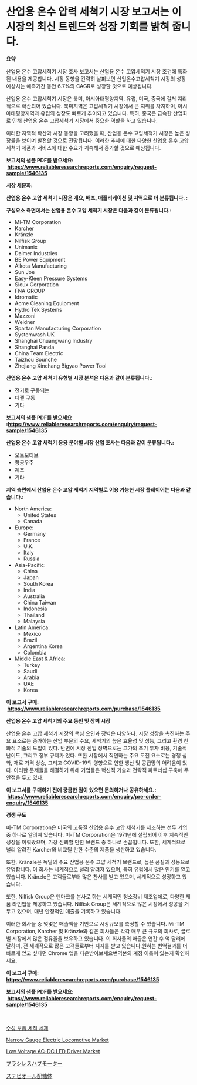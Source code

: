 <p><h1>산업용 온수 압력 세척기 시장 보고서는 이 시장의 최신 트렌드와 성장 기회를 밝혀 줍니다.</h1></p><p><strong>요약</strong></p>
<p><p>산업용 온수 고압세척기 시장 조사 보고서는 산업용 온수 고압세척기 시장 조건에 특화된 내용을 제공합니다. 시장 동향을 간략히 살펴보면 산업온수고압세척기 시장의 성장 예상치는 예측기간 동안 6.7%의 CAGR로 성장할 것으로 예상됩니다.</p><p>산업용 온수 고압세척기 시장은 북미, 아시아태평양지역, 유럽, 미국, 중국에 걸쳐 지리적으로 확산되어 있습니다. 북미지역은 고압세척기 시장에서 큰 지위를 차지하며, 아시아태평양지역과 유럽의 성장도 빠르게 추이되고 있습니다. 특히, 중국은 급속한 산업화로 인해 산업용 온수 고압세척기 시장에서 중요한 역할을 하고 있습니다.</p><p>이러한 지역적 확산과 시장 동향을 고려했을 때, 산업용 온수 고압세척기 시장은 높은 성장률을 보이며 발전할 것으로 전망됩니다. 이러한 추세에 대한 다양한 산업용 온수 고압세척기 제품과 서비스에 대한 수요가 계속해서 증가할 것으로 예상됩니다.</p></p>
<p><strong>보고서의 샘플 PDF를 받으세요: &nbsp;<a href="https://www.reliableresearchreports.com/enquiry/request-sample/1546135">https://www.reliableresearchreports.com/enquiry/request-sample/1546135</a></strong></p>
<p><strong>시장 세분화:</strong></p>
<p><strong> 산업용 온수 고압 세척기 시장은 개요, 배포, 애플리케이션 및 지역으로 더 분류됩니다. :</strong></p>
<p><strong>구성요소 측면에서는 산업용 온수 고압 세척기 시장은 다음과 같이 분류됩니다.:</strong></p>
<p><ul><li>Mi-TM Corporation</li><li>Karcher</li><li>Kränzle</li><li>Nilfisk Group</li><li>Unimanix</li><li>Daimer Industries</li><li>BE Power Equipment</li><li>Alkota Manufacturing</li><li>Sun Joe</li><li>Easy-Kleen Pressure Systems</li><li>Sioux Corporation</li><li>FNA GROUP</li><li>Idromatic</li><li>Acme Cleaning Equipment</li><li>Hydro Tek Systems</li><li>Mazzoni</li><li>Weidner</li><li>Spartan Manufacturing Corporation</li><li>Systemwash UK</li><li>Shanghai Chuangwang Industry</li><li>Shanghai Panda</li><li>China Team Electric</li><li>Taizhou Bounche</li><li>Zhejiang Xinchang Bigyao Power Tool</li></ul></p>
<p><strong> 산업용 온수 고압 세척기 유형별 시장 분석은 다음과 같이 분류됩니다.:</strong></p>
<p><ul><li>전기로 구동되는</li><li>디젤 구동</li><li>기타</li></ul></p>
<p><strong>보고서의 샘플 PDF를 받으세요 :<a href="https://www.reliableresearchreports.com/enquiry/request-sample/1546135">https://www.reliableresearchreports.com/enquiry/request-sample/1546135</a></strong></p>
<p><strong> 산업용 온수 고압 세척기 응용 분야별 시장 산업 조사는 다음과 같이 분류됩니다.:</strong></p>
<p><ul><li>오토모티브</li><li>항공우주</li><li>제조</li><li>기타</li></ul></p>
<p><strong>지역 측면에서 산업용 온수 고압 세척기 지역별로 이용 가능한 시장 플레이어는 다음과 같습니다.:</strong></p>
<p><ul>
    <li>
        North America:
        <ul>
            <li>United States</li>
            <li>Canada</li>
        </ul>
    </li>
    <li>
        Europe:
        <ul>
            <li>Germany</li>
            <li>France</li>
            <li>U.K.</li>
            <li>Italy</li>
            <li>Russia</li>
        </ul>
    </li>
    <li>
        Asia-Pacific:
        <ul>
            <li>China</li>
            <li>Japan</li>
            <li>South Korea</li>
            <li>India</li>
            <li>Australia</li>
            <li>China Taiwan</li>
            <li>Indonesia</li>
            <li>Thailand</li>
            <li>Malaysia</li>
        </ul>
    </li>
    <li>
        Latin America:
        <ul>
            <li>Mexico</li>
            <li>Brazil</li>
            <li>Argentina Korea</li>
            <li>Colombia</li>
        </ul>
    </li>
    <li>
        Middle East & Africa:
        <ul>
            <li>Turkey</li>
            <li>Saudi</li>
            <li>Arabia</li>
            <li>UAE</li>
            <li>Korea</li>
        </ul>
    </li>
    </ul></p>
<p><strong>이 보고서 구매: &nbsp;<a href="https://www.reliableresearchreports.com/purchase/1546135">https://www.reliableresearchreports.com/purchase/1546135</a></strong></p>
<p><strong>산업용 온수 고압 세척기의 주요 동인 및 장벽 시장</strong></p>
<p><p>산업용 온수 고압 세척기 시장의 핵심 요인과 장벽은 다양하다. 시장 성장을 촉진하는 주요 요소로는 증가하는 산업 부문의 수요, 세척기의 높은 효율성 및 성능, 그리고 환경 친화적 기술의 도입이 있다. 반면에 시장 진입 장벽으로는 고가의 초기 투자 비용, 기술적 난이도, 그리고 정부 규제가 있다. 또한 시장에서 직면하는 주요 도전 요소로는 경쟁 심화, 재료 가격 상승, 그리고 COVID-19의 영향으로 인한 생산 및 공급망의 어려움이 있다. 이러한 문제들을 해결하기 위해 기업들은 혁신적 기술과 전략적 파트너십 구축에 주안점을 두고 있다.</p></p>
<p><strong>이 보고서를 구매하기 전에 궁금한 점이 있으면 문의하거나 공유하세요.: &nbsp;<a href="https://www.reliableresearchreports.com/enquiry/pre-order-enquiry/1546135">https://www.reliableresearchreports.com/enquiry/pre-order-enquiry/1546135</a></strong></p>
<p><strong>경쟁 구도</strong></p>
<p><p>미-TM Corporation은 미국의 고품질 산업용 온수 고압 세척기를 제조하는 선두 기업 중 하나로 알려져 있습니다. 미-TM Corporation은 1971년에 설립되어 이후 지속적인 성장을 이뤄왔으며, 가장 신뢰할 만한 브랜드 중 하나로 손꼽힙니다. 또한, 세계적으로 널리 알려진 Karcher와 비교될 만한 수준의 제품을 생산하고 있습니다.</p><p>또한, Kränzle은 독일의 주요 산업용 온수 고압 세척기 브랜드로, 높은 품질과 성능으로 유명합니다. 이 회사는 세계적으로 널리 알려져 있으며, 특히 유럽에서 많은 인기를 얻고 있습니다. Kränzle은 고객들로부터 많은 찬사를 받고 있으며, 세계적으로 성장하고 있습니다.</p><p>또한, Nilfisk Group은 덴마크를 본사로 하는 세계적인 청소장비 제조업체로, 다양한 제품 라인업을 제공하고 있습니다. Nilfisk Group은 세계적으로 많은 시장에서 성공을 거두고 있으며, 매년 안정적인 매출을 기록하고 있습니다.</p><p>이러한 회사들 중 몇몇은 매출액을 기반으로 시장규모를 측정할 수 있습니다. Mi-TM Corporation, Karcher 및 Kränzle와 같은 회사들은 각각 매우 큰 규모의 회사로, 글로벌 시장에서 많은 점유율을 보유하고 있습니다. 이 회사들의 매출은 연간 수 억 달러에 달하며, 전 세계적으로 많은 고객들로부터 지지를 받고 있습니다.원하는 번역결과를 더 빠르게 얻고 싶다면 Chrome 앱을 다운받아보세요번역본의 계정 이름이 있는지 확인하세요.</p></p>
<p><strong>이 보고서 구매: &nbsp; <a href="https://www.reliableresearchreports.com/purchase/1546135">https://www.reliableresearchreports.com/purchase/1546135</a></strong></p>
<p><strong>보고서의 샘플 PDF를 받으세요: &nbsp;<a href="https://www.reliableresearchreports.com/enquiry/request-sample/1546135">https://www.reliableresearchreports.com/enquiry/request-sample/1546135</a></strong><strong></strong></p>
<p>&nbsp;</p>
<p><p><a href="https://github.com/vskv4779xr1/Market-Research-Report-List-1/blob/main/328712613280.md">수성 부품 세척 세제</a></p><p><a href="https://issuu.com/reportprime-2/docs/narrow-gauge-electric-locomotive-market-size-2030.">Narrow Gauge Electric Locomotive Market</a></p><p><a href="https://github.com/mahnoor2003/Market-Research-Report-List-3/blob/main/low-voltage-ac-dc-led-driver-market.md">Low Voltage AC-DC LED Driver Market</a></p><p><a href="https://github.com/EmoryYundt1935/Market-Research-Report-List-1/blob/main/292793614191.md">ブラシレスハブモーター</a></p><p><a href="https://medium.com/@christiandickens2005/%E3%82%B9%E3%83%86%E3%83%93%E3%82%A2%E3%83%BC%E3%82%B0%E3%83%AA%E3%82%B3%E3%82%B7%E3%83%89%E5%B8%82%E5%A0%B4%E3%81%AE%E5%88%86%E6%9E%90-%E3%82%B0%E3%83%AD%E3%83%BC%E3%83%90%E3%83%AB%E7%94%A3%E6%A5%AD%E3%81%AE%E8%A6%8B%E9%80%9A%E3%81%97%E3%81%A8%E4%BA%88%E6%B8%AC-2024%E5%B9%B4%E3%81%8B%E3%82%892031%E5%B9%B4%E3%81%BE%E3%81%A7-0aa74153b7db">ステビオール配糖体</a></p></p>